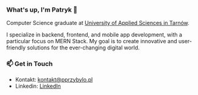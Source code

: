 ### What's up, I'm Patryk 👋

Computer Science graduate at [University of Applied Sciences in Tarnów](https://anstar.edu.pl/).

I specialize in backend, frontend, and mobile app development, with a particular focus on MERN Stack. My goal is to create innovative and user-friendly solutions for the ever-changing digital world.


### 📫 Get in Touch
* Kontakt: <kontakt@pprzybylo.pl>
* Linkedin: [LinkedIn](https://www.linkedin.com/in/patryk-przyby%C5%82o-b57626237/)
<!--
**p-t-k1/p-t-k1** is a ✨ _special_ ✨ repository because its `README.md` (this file) appears on your GitHub profile.

Here are some ideas to get you started:

- 🔭 I’m currently working on ...
- 🌱 I’m currently learning ...
- 👯 I’m looking to collaborate on ...
- 🤔 I’m looking for help with ...
- 💬 Ask me about ...
- 📫 How to reach me: ...
- 😄 Pronouns: ...
- ⚡ Fun fact: ...
-->
